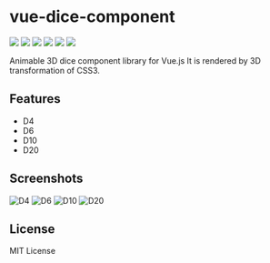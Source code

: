 # vue-dice-component
![](https://img.shields.io/npm/v/vue-dice-component.svg?style=flat-square)
![](https://img.shields.io/npm/dw/vue-dice-component.svg?style=flat-square)
![](https://img.shields.io/travis/ukatama/vue-dice-component.svg?style=flat-square)
![](https://img.shields.io/coveralls/github/ukatama/vue-dice-component.svg?style=flat-square)
![](https://img.shields.io/david/ukatama/vue-dice-component.svg?style=flat-square)
![](https://img.shields.io/david/dev/ukatama/vue-dice-component.svg?style=flat-square)

Animable 3D dice component library for Vue.js
It is rendered by 3D transformation of CSS3.

## Features
- D4
- D6
- D10
- D20

## Screenshots
![D4](https://rawgit.com/ukatama/vue-dice-component/master/docs/img/d4.png)
![D6](https://rawgit.com/ukatama/vue-dice-component/master/docs/img/d6.png)
![D10](https://rawgit.com/ukatama/vue-dice-component/master/docs/img/d10.png)
![D20](https://rawgit.com/ukatama/vue-dice-component/master/docs/img/d20.png)

## License
MIT License
